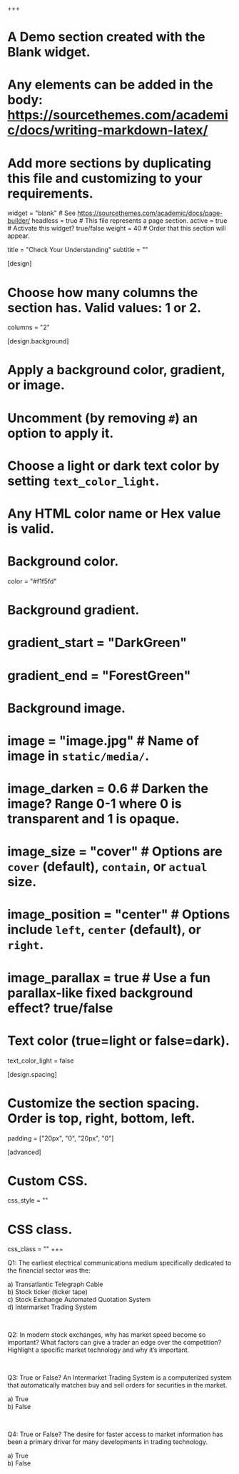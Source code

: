 +++
# A Demo section created with the Blank widget.
# Any elements can be added in the body: https://sourcethemes.com/academic/docs/writing-markdown-latex/
# Add more sections by duplicating this file and customizing to your requirements.

widget = "blank"  # See https://sourcethemes.com/academic/docs/page-builder/
headless = true  # This file represents a page section.
active = true  # Activate this widget? true/false
weight = 40  # Order that this section will appear.

title = "Check Your Understanding"
subtitle = ""

[design]
  # Choose how many columns the section has. Valid values: 1 or 2.
  columns = "2"

[design.background]
  # Apply a background color, gradient, or image.
  #   Uncomment (by removing `#`) an option to apply it.
  #   Choose a light or dark text color by setting `text_color_light`.
  #   Any HTML color name or Hex value is valid.

  # Background color.
   color = "#f1f5fd"
  
  # Background gradient.
  # gradient_start = "DarkGreen"
 # gradient_end = "ForestGreen"
  
  # Background image.
  # image = "image.jpg"  # Name of image in `static/media/`.
  # image_darken = 0.6  # Darken the image? Range 0-1 where 0 is transparent and 1 is opaque.
  # image_size = "cover"  #  Options are `cover` (default), `contain`, or `actual` size.
  # image_position = "center"  # Options include `left`, `center` (default), or `right`.
  # image_parallax = true  # Use a fun parallax-like fixed background effect? true/false
  
  # Text color (true=light or false=dark).
  text_color_light = false

[design.spacing]
  # Customize the section spacing. Order is top, right, bottom, left.
  padding = ["20px", "0", "20px", "0"]

[advanced]
 # Custom CSS. 
 css_style = ""
 
 # CSS class.
 css_class = ""
+++




<p>Q1: The earliest electrical communications medium specifically dedicated to the financial sector was the:</p>
<p>a) Transatlantic Telegraph Cable </br>
b) Stock ticker (ticker tape) </br>
c) Stock Exchange Automated Quotation System </br>
d) Intermarket Trading System
</p>
</br>

<p>Q2: In modern stock exchanges, why has market speed become so important? What factors can give a trader an edge over the competition? Highlight a specific market technology and why it’s important.</p>
</br>

<p>Q3: True or False? An Intermarket Trading System is a computerized system that automatically matches buy and sell orders for securities in the market.</p>
<p>a) True </br>
b) False
</p>
</br>

<p>Q4: True or False? The desire for faster access to market information has been a primary driver for many developments in trading technology.</p>
<p>a) True </br>
b) False
</p>
</br>

